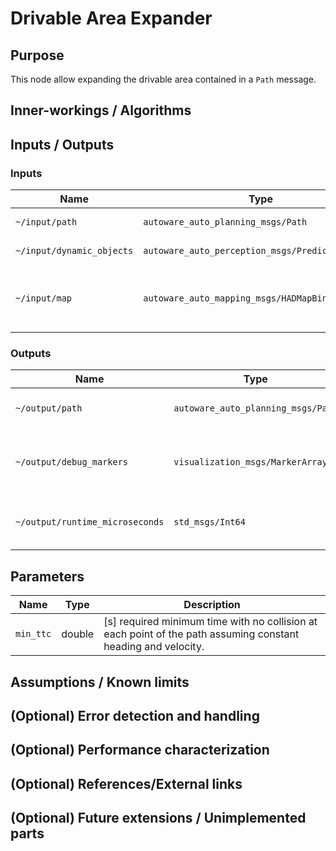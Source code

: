 # Drivable Area Expander

## Purpose

This node allow expanding the drivable area contained in a `Path` message.

## Inner-workings / Algorithms

## Inputs / Outputs

### Inputs

| Name                      | Type                                             | Description                                  |
| ------------------------- | ------------------------------------------------ | -------------------------------------------- |
| `~/input/path`            | `autoware_auto_planning_msgs/Path`               | Reference path                               |
| `~/input/dynamic_objects` | `autoware_auto_perception_msgs/PredictedObjects` | Dynamic objects                              |
| `~/input/map`             | `autoware_auto_mapping_msgs/HADMapBin`           | Vector map used to retrieve static obstacles |

### Outputs

| Name                            | Type                               | Description                                        |
| ------------------------------- | ---------------------------------- | -------------------------------------------------- |
| `~/output/path`                 | `autoware_auto_planning_msgs/Path` | Path with adjusted velocities                      |
| `~/output/debug_markers`        | `visualization_msgs/MarkerArray`   | Debug markers (envelopes, obstacle polygons)       |
| `~/output/runtime_microseconds` | `std_msgs/Int64`                   | Time taken to calculate the path (in microseconds) |

## Parameters

| Name      | Type   | Description                                                                                                   |
| --------- | ------ | ------------------------------------------------------------------------------------------------------------- |
| `min_ttc` | double | [s] required minimum time with no collision at each point of the path assuming constant heading and velocity. |

## Assumptions / Known limits

## (Optional) Error detection and handling

## (Optional) Performance characterization

## (Optional) References/External links

## (Optional) Future extensions / Unimplemented parts
